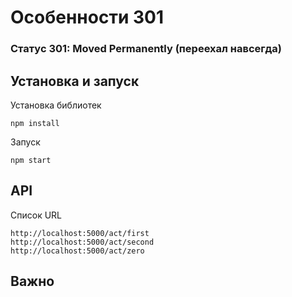 # Особенности 301

### Статус 301: Moved Permanently (переехал навсегда)



## Установка и запуск

Установка библиотек

```
npm install
```

Запуск

```
npm start
```

## API

Список URL

```
http://localhost:5000/act/first
http://localhost:5000/act/second
http://localhost:5000/act/zero
```
## Важно
